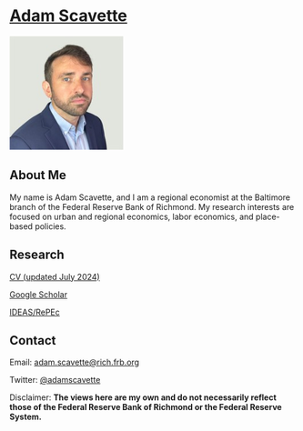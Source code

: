 # [Adam Scavette](https://www.richmondfed.org/region_communities/people/scavette)

<img src="/1664665342086.jpg">

<h2>About Me</h2>
<p> My name is Adam Scavette, and I am a regional economist at the Baltimore branch of the Federal Reserve Bank of Richmond. My research interests are focused on urban and regional economics, labor economics, and place-based policies. </p>

<h2>Research</h2>
<p><a href="https://github.com/adamscavette/adamscavette.github.io/blob/master/adamscavette_CV.pdf" download="adamscavette_CV.pdf">CV (updated July 2024)</a> </p> <p><a href="https://scholar.google.com/citations?user=UWVskVMAAAAJ&hl=en">Google Scholar</a> </p> <p> <a href="https://ideas.repec.org/f/psc838.html">IDEAS/RePEc</a> </p>

<h2>Contact</h2>
<p>Email: <a href="mailto:adam.scavette@rich.frb.org">adam.scavette@rich.frb.org</a> </p>
  <p>Twitter: <a href="https://twitter.com/AdamScavette">@adamscavette</a> </p>

<p>Disclaimer: <strong>The views here are my own and do not necessarily reflect those of the Federal Reserve Bank of Richmond or the Federal Reserve System.</strong> </p>





